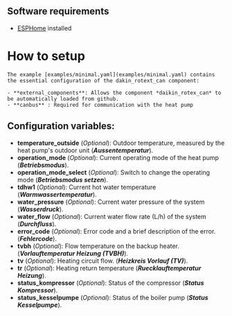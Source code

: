 ## Software requirements
 * [ESPHome](https://esphome.io/) installed

# How to setup

    The example [examples/minimal.yaml](examples/minimal.yaml) contains the essential configuration of the dakin_rotext_can component:
    
    - **external_components**: Allows the component *daikin_rotex_can* to be automatically loaded from github.
    - **canbus** : Required for communication with the heat pump

Configuration variables:
------------------------

- **temperature_outside** (*Optional*): Outdoor temperature, measured by the heat pump's outdoor unit (***Aussentemperatur***).
- **operation_mode** (*Optional*): Current operating mode of the heat pump (***Betriebsmodus***).
- **operation_mode_select** (*Optional*): Switch to change the operating mode (***Betriebsmodus setzen***).
- **tdhw1** (*Optional*): Current hot water temperature (***Warmwassertemperatur***).
- **water_pressure** (*Optional*): Current water pressure of the system (***Wasserdruck***).
- **water_flow** (*Optional*): Current water flow rate (L/h) of the system (***Durchfluss***).
- **error_code** (*Optional*): Error code and a brief description of the error. (***Fehlercode***).
- **tvbh** (*Optional*): Flow temperature on the backup heater. (***Vorlauftemperatur Heizung (TVBH)***).
- **tv** (*Optional*): Heating circuit flow. (***Heizkreis Vorlauf (TV)***).
- **tr** (*Optional*): Heating return temperature (***Ruecklauftemperatur Heizung***).
- **status_kompressor** (*Optional*): Status of the compressor (***Status Kompressor***).
- **status_kesselpumpe** (*Optional*): Status of the boiler pump (***Status Kesselpumpe***).
